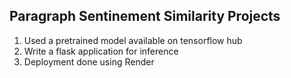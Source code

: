 ## Paragraph Sentinement Similarity Projects
1. Used a pretrained model available on tensorflow hub
2. Write a flask application for inference
3. Deployment done using Render


